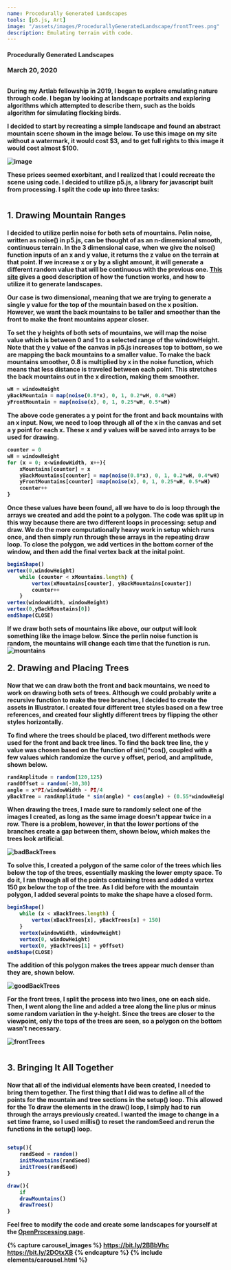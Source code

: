 ```yaml
---
name: Procedurally Generated Landscapes
tools: [p5.js, Art]
image: "/assets/images/ProcedurallyGeneratedLandscape/frontTrees.png"
description: Emulating terrain with code.
---
```

#### <b>Procedurally Generated Landscapes<b>
<p style="font-size:15px; padding: 0 0 1em 0;">March 20, 2020</p>

During my Artlab fellowship in 2019, I began to explore emulating nature through code. I began by looking at landscape portraits and exploring algorithms which attempted to describe them, such as the boids algorithm for simulating flocking birds. 

I decided to start by recreating a simple landscape and found an abstract mountain scene shown in the image below. To use this image on my site without a watermark, it would cost $3, and to get full rights to this image it would cost almost $100.

![image](https://i.pinimg.com/736x/81/f8/07/81f807b4eb84cd2f156fb8e3a82ebae6.jpg "Building Image")

These prices seemed exorbitant, and I realized that I could recreate the scene using code. I decided to utilize p5.js, a library for javascript built from processing. I split the code up into three tasks:

<p style="font-size:20px; padding: 1em 0 0em 0em;"> 1. Drawing Mountain Ranges</p>

I decided to utilize perlin noise for both sets of mountains. Pelin noise, written as noise() in p5.js, can be thought of as an n-dimensional smooth, continuous terrain. In the 3 dimensional case, when we give the noise() function inputs of an x and y value, it returns the z value on the terrain at that point. If we increase x or y by a slight amount, it will generate a different random value that will be continuous with the previous one. [This site](https://gpfault.net/posts/perlin-noise.txt.html) gives a good description of how the function works, and how to utilize it to generate landscapes. 

Our case is two dimensional, meaning that we are trying to generate a single y value for the top of the mountain based on the x position. However, we want the back mountains to be taller and smoother than the front to make the front mountains appear closer. 

To set the y heights of both sets of mountains, we will map the noise value which is between 0 and 1 to a selected range of the windowHeight. Note that the y value of the canvas in p5.js increases top to bottom, so we are mapping the back mountains to a smaller value. To make the back mountains smoother, 0.8 is multiplied by x in the noise function, which means that less distance is traveled between each point. This stretches the back mountains out in the x direction, making them smoother.


``` javascript
wH = windowHeight
yBackMountain = map(noise(0.8*x), 0, 1, 0.2*wH, 0.4*wH)
yFrontMountain = map(noise(x), 0, 1, 0.25*wH, 0.5*wH)
```
The above code generates a y point for the front and back mountains with an x input. Now, we need to loop through all of the x in the canvas and set a y point for each x. These x and y values will be saved into arrays to be used for drawing. 

``` javascript
counter = 0
wH = windowHeight
for (x = 0; x<windowWidth, x++){
    xMountains[counter] = x
    yBackMountains[counter] = map(noise(0.8*x), 0, 1, 0.2*wH, 0.4*wH)
    yFrontMountains[counter] =map(noise(x), 0, 1, 0.25*wH, 0.5*wH)
    counter++ 
}
```
Once these values have been found, all we have to do is loop through the arrays we created and add the point to a polygon. The code was split up in this way because there are two different loops in processing: setup and draw. We do the more computationally heavy work in setup which runs once, and then simply run through these arrays in the repeating draw loop. To close the polygon, we add vertices in the bottom corner of the window, and then add the final vertex back at the inital point.

``` javascript
beginShape()
vertex(0,windowHeight)
	while (counter < xMountains.length) {
		vertex(xMountains[counter], yBackMountains[counter])
		counter++
	}
vertex(windowWidth, windowHeight)
vertex(0,yBackMountains[0])
endShape(CLOSE)
```
If we draw both sets of mountains like above, our output will look something like the image below. Since the perlin noise function is random, the mountains will change each time that the function is run.
![mountains](\assets\images\ProcedurallyGeneratedLandscape\mountains.png)
<p style="font-size:20px; padding: 0em 0 0em 0em;"> 2. Drawing and Placing Trees</p>

Now that we can draw both the front and back mountains, we need to work on drawing both sets of trees. Although we could probably write a recursive function to make the tree branches, I decided to create the assets in Illustrator. I created four different tree styles based on a few tree references, and created four slightly different trees by flipping the other styles horizontally. 

To find where the trees should be placed, two different methods were used for the front and back tree lines. To find the back tree line, the y value was chosen based on the function of sin()*cos(), coupled with a few values which randomize the curve y offset, period, and amplitude, shown below. 

``` javascript
randAmplitude = random(120,125)
randOffset = random(-30,30)
angle = x*PI/windowWidth - PI/4
yBackTree = randAmplitude * sin(angle) * cos(angle) + (0.55*windowHeight) + randOffset)
```
When drawing the trees, I made sure to randomly select one of the images I created, as long as the same image doesn't appear twice in a row. There is a problem, however, in that the lower portions of the branches create a gap between them, shown below, which makes the trees look artificial.

![badBackTrees](\assets\images\ProcedurallyGeneratedLandscape\badBackTrees.png)

To solve this, I created a polygon of the same color of the trees which lies below the top of the trees, essentially masking the lower empty space. To do it, I ran through all of the points containing trees and added a vertex 150 px below the top of the tree. As I did before with the mountain polygon, I added several points to make the shape have a closed form.

``` javascript
beginShape()
	while (x < xBackTrees.length) {
		vertex(xBackTrees[x], yBackTrees[x] + 150)
	}
	vertex(windowWidth, windowHeight)
	vertex(0, windowHeight)
	vertex(0, yBackTrees[1] + yOffset)
endShape(CLOSE)
```
The addition of this polygon makes the trees appear much denser than they are, shown below.

![goodBackTrees](\assets\images\ProcedurallyGeneratedLandscape\goodBackTrees.png)

For the front trees, I split the process into two lines, one on each side. Then, I went along the line and added a tree along the line plus or minus some random variation in the y-height. Since the trees are closer to the viewpoint, only the tops of the trees are seen, so a polygon on the bottom wasn't necessary.

![frontTrees](\assets\images\ProcedurallyGeneratedLandscape\frontTrees.png)

<p style="font-size:20px; padding: 1em 0 0em 0em;"> 3. Bringing It All Together</p>

Now that all of the individual elements have been created, I needed to bring them together. The first thing that I did was to define all of the points for the mountain and tree sections in the setup() loop. This allowed for the To draw the elements in the draw() loop, I simply had to run through the arrays previously created. I wanted the image to change in a set time frame, so I used millis() to reset the randomSeed and rerun the functions in the setup() loop. 

``` javascript

setup(){
	randSeed = random()
	initMountains(randSeed)
	initTrees(randSeed)
}

draw(){
	if 
	drawMountains()
	drawTrees()
}
```

Feel free to modify the code and create some landscapes for yourself at the 
[OpenProcessing page](https://www.openprocessing.org/sketch/836383/).

{% capture carousel_images %}
https://bit.ly/2BBbVhc
https://bit.ly/2DOtxXB
{% endcapture %}
{% include elements/carousel.html %}


<!-- <iframe style="width: 640px; height: 500px; overflow: hidden;"  scrolling="no" frameborder="0" src="https://editor.p5js.org/embed/B1j5yC2vQ"></iframe> -->




